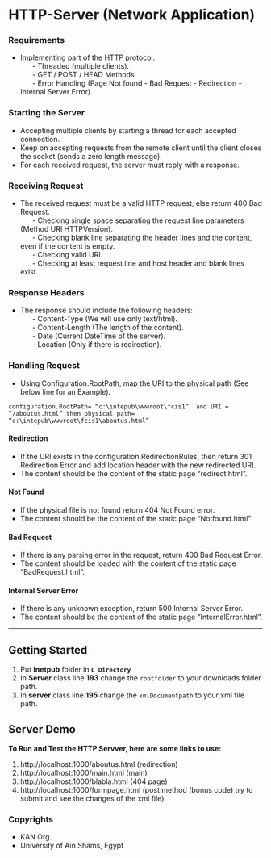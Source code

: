 # HTTP-Server (Network Application)

### Requirements
- Implementing part of the HTTP protocol. </br>
&nbsp; &nbsp; &nbsp; - Threaded (multiple clients). </br>
&nbsp; &nbsp; &nbsp; - GET / POST / HEAD Methods. </br>
&nbsp; &nbsp; &nbsp; - Error Handling (Page Not found - Bad Request - Redirection - Internal Server Error). </br>

### Starting the Server
- Accepting multiple clients by starting a thread for each accepted connection.
- Keep on accepting requests from the remote client until the client closes the socket (sends a zero length message).
- For each received request, the server must reply with a response.

### Receiving Request
- The received request must be a valid HTTP request, else return 400 Bad Request. </br>
&nbsp; &nbsp; &nbsp; - Checking single space separating the request line parameters (Method URI HTTPVersion). </br>
&nbsp; &nbsp; &nbsp; - Checking blank line separating the header lines and the content, even if the content is empty. </br>
&nbsp; &nbsp; &nbsp; - Checking valid URI. </br>
&nbsp; &nbsp; &nbsp; - Checking at least request line and host header and blank lines exist.

### Response Headers
- The response should include the following headers: </br>
&nbsp; &nbsp; &nbsp; - Content-Type (We will use only text/html). </br>
&nbsp; &nbsp; &nbsp; - Content-Length (The length of the content). </br>
&nbsp; &nbsp; &nbsp; - Date (Current DateTime of the server). </br>
&nbsp; &nbsp; &nbsp; - Location (Only if there is redirection). </br>

### Handling Request
- Using Configuration.RootPath, map the URI to the physical path (See below line for an Example). </br>
```
configuration.RootPath= “c:\intepub\wwwroot\fcis1”  and URI = “/aboutus.html” then physical path= “c:\intepub\wwwroot\fcis1\aboutus.html”
```

#### Redirection
- If the URI exists in the configuration.RedirectionRules, then return 301 Redirection Error and add location header with the new redirected URI.
- The content should be the content of the static page “redirect.html”.

#### Not Found
- If the physical file is not found return 404 Not Found error.
- The content should be the content of the static page “Notfound.html”

#### Bad Request
- If there is any parsing error in the request, return 400 Bad Request Error.
- The content should be loaded with the content of the static page “BadRequest.html”.

#### Internal Server Error
- If there is any unknown exception, return 500 Internal Server Error.
- The content should be the content of the static page “InternalError.html”.

***

## Getting Started
1) Put **inetpub** folder in **`C Directory`**
2) In **Server** class line **193** change the `rootfolder` to your downloads folder path.
3) In **server** class line **195** change the `xmlDocumentpath` to your xml file path.

## Server Demo
**To Run and Test the HTTP Servver, here are some links to use:** 
1) http://localhost:1000/aboutus.html (redirection)
2) http://localhost:1000/main.html (main)
3) http://localhost:1000/blabla.html  (404 page)
4) http://localhost:1000/formpage.html  (post method (bonus code) try to submit and see the changes of the xml file)

### Copyrights
- KAN Org.
- University of Ain Shams, Egypt
